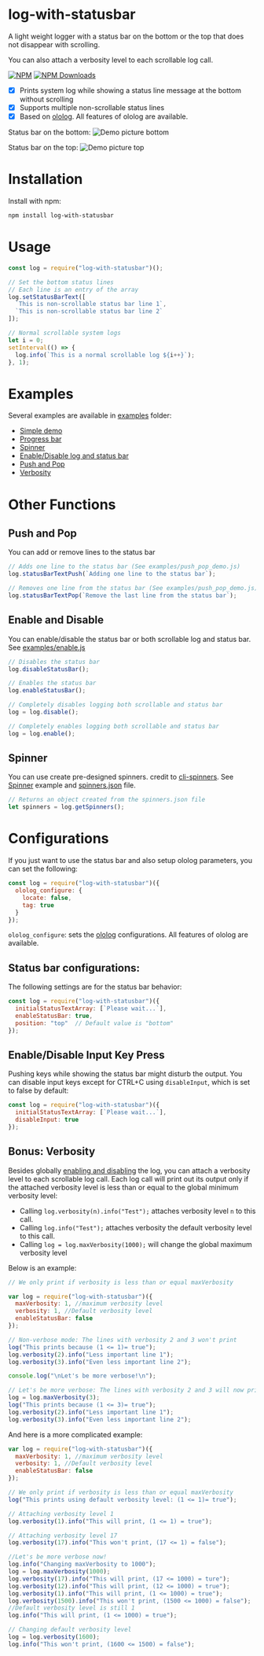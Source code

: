 # log-with-statusbar

A light weight logger with a status bar on the bottom or the top that does not disappear with scrolling.

You can also attach a verbosity level to each scrollable log call.

  [![NPM](https://badge.fury.io/js/log-with-statusbar.svg)](https://www.npmjs.com/package/log-with-statusbar)
  [![NPM Downloads][downloadst-image]][downloads-url]

- [x] Prints system log while showing a status line message at the bottom without scrolling
- [x] Supports multiple non-scrollable status lines
- [x] Based on [ololog](https://github.com/xpl/ololog). All features of ololog are available.

Status bar on the bottom:
![Demo picture bottom](https://raw.githubusercontent.com/ourarash/log-with-statusbar/master/screenshot2.gif)

Status bar on the top:
![Demo picture top](https://raw.githubusercontent.com/ourarash/log-with-statusbar/master/screenshot_top.gif)

# Installation
Install with npm:

```bash
npm install log-with-statusbar
```

# Usage

```javascript
const log = require("log-with-statusbar")();

// Set the bottom status lines
// Each line is an entry of the array
log.setStatusBarText([
  `This is non-scrollable status bar line 1`,
  `This is non-scrollable status bar line 2`
]);

// Normal scrollable system logs
let i = 0;
setInterval(() => {
  log.info(`This is a normal scrollable log ${i++}`);
}, 1);
```

# Examples

Several examples are available in [examples](examples) folder:
- [Simple demo](examples/simple_demo.js)
- [Progress bar](examples/demo.js)
- [Spinner](examples/spinner.js)
- [Enable/Disable log and status bar](examples/enable.js)
- [Push and Pop](examples/push_pop_demo.js)
- [Verbosity](examples/verbose.js)

# Other Functions
## Push and Pop
You can add or remove lines to the status bar

```javascript
// Adds one line to the status bar (See examples/push_pop_demo.js)
log.statusBarTextPush(`Adding one line to the status bar`);

// Removes one line from the status bar (See examples/push_pop_demo.js)
log.statusBarTextPop(`Remove the last line from the status bar`);
```
## Enable and Disable
You can enable/disable the status bar or both scrollable log and status bar. See [examples/enable.js](examples/enable.js)

```javascript
// Disables the status bar
log.disableStatusBar();

// Enables the status bar
log.enableStatusBar();

// Completely disables logging both scrollable and status bar
log = log.disable();

// Completely enables logging both scrollable and status bar
log = log.enable();
```
## Spinner
You can use create pre-designed spinners. credit to [cli-spinners](https://github.com/sindresorhus/cli-spinners). See [Spinner](examples/spinner.js) example and [spinners.json](spinners.json) file.

```javascript
// Returns an object created from the spinners.json file
let spinners = log.getSpinners();

```
# Configurations

If you just want to use the status bar and also setup ololog parameters, you can set the following:

```javascript
const log = require("log-with-statusbar")({
  ololog_configure: {
    locate: false,
    tag: true
  }
});
```

`ololog_configure`: sets the [ololog](https://github.com/xpl/ololog) configurations. All features of ololog are available.

## Status bar configurations:

The following settings are for the status bar behavior:

```javascript
const log = require("log-with-statusbar")({
  initialStatusTextArray: [`Please wait...`],
  enableStatusBar: true,
  position: "top"  // Default value is "bottom"
});
```
## Enable/Disable Input Key Press
Pushing keys while showing the status bar might disturb the output. You can disable input keys except for CTRL+C using `disableInput`, which is set to false by default:

```javascript
const log = require("log-with-statusbar")({
  initialStatusTextArray: [`Please wait...`],
  disableInput: true
});
```

## Bonus: Verbosity
Besides globally [enabling and disabling](#enable-and-Disable) the log, you can attach a verbosity level to each scrollable log call. Each log call will print out its output only if the attached verbosity level is less than or equal to the global minimum verbosity level:

- Calling `log.verbosity(n).info("Test");` attaches verbosity level `n` to this call.
- Calling `log.info("Test");` attaches verbosity the default verbosity level to this call.
- Calling `log = log.maxVerbosity(1000);` will change the global maximum verbosity level

Below is an example:

```javascript
// We only print if verbosity is less than or equal maxVerbosity

var log = require("log-with-statusbar")({
  maxVerbosity: 1, //maximum verbosity level
  verbosity: 1, //Default verbosity level
  enableStatusBar: false
});

// Non-verbose mode: The lines with verbosity 2 and 3 won't print
log("This prints because (1 <= 1)= true");
log.verbosity(2).info("Less important line 1");
log.verbosity(3).info("Even less important line 2");

console.log("\nLet's be more verbose!\n");

// Let's be more verbose: The lines with verbosity 2 and 3 will now print
log = log.maxVerbosity(3);
log("This prints because (1 <= 3)= true");
log.verbosity(2).info("Less important line 1");
log.verbosity(3).info("Even less important line 2");
```

And here is a more complicated example:

```javascript
var log = require("log-with-statusbar")({
  maxVerbosity: 1, //maximum verbosity level
  verbosity: 1, //Default verbosity level
  enableStatusBar: false
});

// We only print if verbosity is less than or equal maxVerbosity
log("This prints using default verbosity level: (1 <= 1)= true");

// Attaching verbosity level 1
log.verbosity(1).info("This will print, (1 <= 1) = true");

// Attaching verbosity level 17
log.verbosity(17).info("This won't print, (17 <= 1) = false");

//Let's be more verbose now!
log.info("Changing maxVerbosity to 1000");
log = log.maxVerbosity(1000);
log.verbosity(17).info("This will print, (17 <= 1000) = ture");
log.verbosity(12).info("This will print, (12 <= 1000) = true");
log.verbosity(1).info("This will print, (1 <= 1000) = true");
log.verbosity(1500).info("This won't print, (1500 <= 1000) = false");
//Default verbosity level is still 1
log.info("This will print, (1 <= 1000) = true");

// Changing default verbosity level
log = log.verbosity(1600);
log.info("This won't print, (1600 <= 1500) = false");
```

[downloads-image]: https://img.shields.io/npm/dm/log-with-statusbar.svg
[downloadst-image]: https://img.shields.io/npm/dt/log-with-statusbar.svg
[downloads-url]: https://npmjs.org/package/log-with-statusbar
